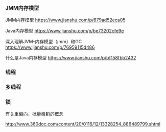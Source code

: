 
### JMM内存模型 

JMM内存模型
https://www.jianshu.com/p/679ad52eca05


Java内存模型 
https://www.jianshu.com/p/be73202cfe9e



深入理解JVM-内存模型（jmm）和GC
https://www.jianshu.com/p/76959115d486


什么是Java内存模型
https://www.jianshu.com/p/bf158fbb2432


### 线程 


### 多线程


### 锁


有关重偏向，批量撤销的概念

http://www.360doc.com/content/20/0116/12/13328254_886489799.shtml